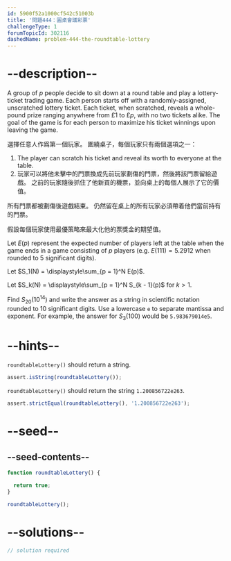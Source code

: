 ```yaml
---
id: 5900f52a1000cf542c51003b
title: '問題444：圓桌會議彩票'
challengeType: 1
forumTopicId: 302116
dashedName: problem-444-the-roundtable-lottery
---
```


# --description--

A group of $p$ people decide to sit down at a round table and play a lottery-ticket trading game. Each person starts off with a randomly-assigned, unscratched lottery ticket. Each ticket, when scratched, reveals a whole-pound prize ranging anywhere from £1 to £$p$, with no two tickets alike. The goal of the game is for each person to maximize his ticket winnings upon leaving the game.

選擇任意人作爲第一個玩家。 圍繞桌子，每個玩家只有兩個選項之一：

1.  The player can scratch his ticket and reveal its worth to everyone at the table.
2.  玩家可以將他未擊中的門票換成先前玩家劃傷的門票，然後將該門票留給遊戲。 之前的玩家隨後抓住了他新買的機票，並向桌上的每個人展示了它的價值。

所有門票都被劃傷後遊戲結束。 仍然留在桌上的所有玩家必須帶着他們當前持有的門票。

假設每個玩家使用最優策略來最大化他的票獎金的期望值。

Let $E(p)$ represent the expected number of players left at the table when the game ends in a game consisting of $p$ players (e.g. $E(111) = 5.2912$ when rounded to 5 significant digits).

Let $S_1(N) = \displaystyle\sum_{p = 1}^N E(p)$.

Let $S_k(N) = \displaystyle\sum_{p = 1}^N S_{k - 1}(p)$ for $k > 1$.

Find $S_{20}({10}^{14})$ and write the answer as a string in scientific notation rounded to 10 significant digits. Use a lowercase `e` to separate mantissa and exponent. For example, the answer for $S_3(100)$ would be `5.983679014e5`.

# --hints--

`roundtableLottery()` should return a string.

```js
assert.isString(roundtableLottery());
```

`roundtableLottery()` should return the string `1.200856722e263`.

```js
assert.strictEqual(roundtableLottery(), '1.200856722e263');
```

# --seed--

## --seed-contents--

```js
function roundtableLottery() {

  return true;
}

roundtableLottery();
```

# --solutions--

```js
// solution required
```
